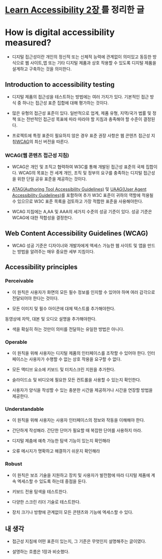 # [Learn Accessibility 2장 ](https://web.dev/learn/accessibility/measure/)를 정리한 글

  

# How is digital accessibility measured?

  

- 디지털 접근성이란 개인의 정신적 또는 신체적 능력에 관계없이 의미있고 동등한 방식으로 웹 사이트,앱 또는 기타 디지털 제품과 상호 작용할 수 있도록 디지털 제품을 설계하고 구축하는 것을 의미한다.

  

## Introduction to accessibility testing

  

- 디지털 제품의 접근성을 테스트하는 방법에는 여러 가지가 있다. 기본적인 접근 방식 중 하나는 접근성 표준 집합에 대해 평가하는 것이다.

- 많은 유형의 접근성 표준이 있다. 일반적으로 업계, 제품 유형, 지역/국가 법률 및 정책 또는 전반적인 접근성 목표에 따라 따라야 할 지침과 충족해야 할 수준이 결정된다.

- 프로젝트에 특정 표준이 필요하지 않은 경우 표준 권장 사항은 웹 콘텐츠 접근성 지침[WCAG](https://web.dev/learn/accessibility/measure/#wcag)의 최신 버전을 따른다.

  

### WCAG(웹 콘텐츠 접근성 지침)

  

- WCAG은 개인 및 조직고 협력하여 W3C를 통해 개발된 접근성 표준의 국제 집합이다. WCAG의 목표는 전 세계 개인, 조직 및 정부의 요구를 충족하는 디지털 접근성을 위한 단일 공유 표준을 제공하는 것이다.

- [ATAG(Authoring Tool Accessibility Guidelines)](https://www.w3.org/WAI/standards-guidelines/atag/) 및 [UAAG(User Agent Accessibility Guidelines)](https://www.w3.org/WAI/standards-guidelines/uaag/)를 포함하여 추가 W3C 표준이 귀하의 역할에 적용될 수 있으므로 W3C 표준 목록을 검토하고 가장 적합한 표준을 사용해야한다.

- WCAG 지침에는 A,AA 및 AAA의 세가지 수준의 성공 기준이 있다. 성공 기준은 WCAG에 대한 적합성을 결정한다.

  

## Web Content Accessibility Guidelines (WCAG)

  

- WCAG 성공 기준은 디자이너와 개발자에게 액세스 가능한 웹 사이트 및 앱을 만드는 방법을 알려주는 매우 중요한 세부 지침이다.

  

## Accessibility principles

  

### Perceivable

  

- 이 원칙은 사용자가 화면의 모든 필수 정보를 인지할 수 있어야 하며 여러 감각으로 전달되어야 한다는 것이다.

- 모든 이미지 및 필수 아이콘에 대체 텍스트를 추가해야한다.

동영상에 자막, 대본 및 오디오 설명을 추가해야한다.

- 색을 확실히 하는 것만이 의미를 전달하는 유일한 방법은 아니다.

  

### Operable

  

- 이 원칙을 위해 사용자는 디지털 제품의 인터페이스를 조작할 수 있어야 한다. 인터페이스는 사용자가 수행할 수 없는 상호 작용을 요구할 수 없다.

- 모든 액티브 요소에 키보드 및 터치스크린 지원을 추가한다.

- 슬라이드쇼 및 비디오에 필요한 모든 컨트롤을 사용할 수 있는지 확인한다.

- 사용자가 양식을 작성할 수 있는 충분한 시간을 제공하거나 시간을 연장할 방법을 제공한다.

  

### Understandable

  

- 이 원칙을 위해 사용자는 사용자 인터페이스의 정보와 작동을 이해해야 한다.

- 간단하게 작성해라. 간단한 단어가 필요할 때 복잡한 단어를 사용하지 마라.

- 디지털 제춤에 예측 가능한 탐색 기능이 있는지 확인해라

- 오류 메시지가 명확하고 해결하기 쉬운지 확인해라

  

### Robust

  

- 이 원칙은 보조 기술을 지원하고 장치 및 사용자가 발전함에 따라 디지털 제품에 계속 엑세스할 수 있도록 하는데 중점을 둔다.

- 키보드 전용 탐색을 테스트한다.

- 다양한 스크린 리더 기술로 테스트한다.

- 장치 크기나 방향에 관계없이 모든 콘텐츠와 기능에 엑세스할 수 있다.

  

## 내 생각

  

- 접근성 지침에 어떤 표준이 있는지, 그 기준은 무엇인지 설명해주는 글이였다.

- 설명하는 흐름은 1장과 비슷했다.